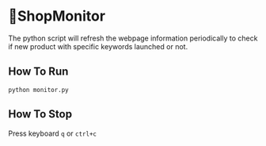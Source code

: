 # :rocket:ShopMonitor
The python script will refresh the webpage information periodically to check if new product with specific keywords launched or not.

## How To Run
```
python monitor.py
```

## How To Stop
Press keyboard ```q``` or ```ctrl+c```
